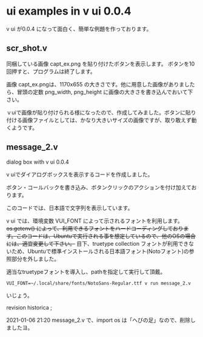 # ui examples in v ui 0.0.4

v ui が0.0.4 になって面白く、簡単な例題を作っております。

## scr_shot.v

同梱している画像 capt_ex.png を貼り付けたボタンを表示します。
ボタンを10回押すと、プログラムは終了します。

画像 capt_ex.pngは、1170x655 の大きさです。他に用意した画像がありましたら、冒頭の定数 png_width, png_height に画像の大きさを書き込んでおいて下さい。

ｖuiで画像が貼り付けられる様になったので、作成してみました。ボタンに貼り付ける画像ファイルとしては、かなり大きいサイズの画像ですが、取り敢えず動くようです。

## message_2.v

dialog box with v ui 0.0.4

v uiでダイアログボックスを表示するコードを作成しました。

ボタン・コールバックを書き込み、ボタンクリックのアクションを付け加えております。

このコードでは、日本語で文字列を表示しています。

v ui では、環境変数 VUI_FONT によって示されるフォントを利用します。
~~os.getenv() によって、利用できるフォントをハードコーディングしております。このコードは、Ubuntuで実行される事を想定しているので、他のOSの場合には、適宜変更して下さい。~~
目下、truetype collection フォントが利用できないため、Ubuntuで標準インストールされる日本語フォント(Notoフォント)の参照部分を外しました。

適当なtruetypeフォントを導入し、pathを指定して実行して頂戴。

`VUI_FONT=~/.local/share/fonts/NotoSans-Regular.ttf v run message_2.v`

いじょう。



revision historica ; 

2021-01-06 21:20
message_2.v で、import os は「へびの足」なので、削除しましたヨ。
